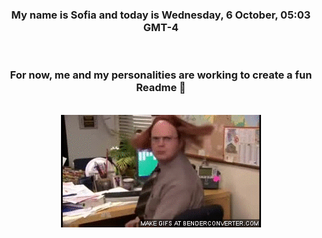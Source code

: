 


<div align="center">
<h3 >My name is Sofia and today is Wednesday, 6 October, 05:03 GMT-4</h3><br>
<h3 >For now, me and my personalities are working to create a fun Readme 👋
</h3><br>
<img src='img/dwight.gif' alt='working...'/>
</div>
